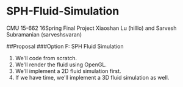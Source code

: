 # SPH-Fluid-Simulation
CMU 15-662 16Spring Final Project 
Xiaoshan Lu (hilllo) and Sarvesh Subramanian (sarveshsvaran)

##Proposal
###Option F: SPH Fluid Simulation
1. We'll code from scratch.
2. We'll render the fluid using OpenGL.
3. We'll implement a 2D fluid simulation first.
4. If we have time, we'll implement a 3D fluid simulation as well.
